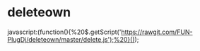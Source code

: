 # deleteown
javascript:(function(){%20$.getScript('https://rawgit.com/FUN-PlugDj/deleteown/master/delete.js');%20}());
